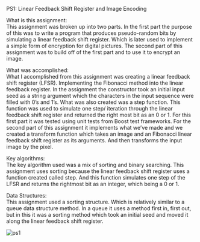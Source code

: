 PS1: Linear Feedback Shift Register and Image Encoding

What is this assignment:  
This assignment was broken up into two parts. In the first part the purpose of this was to write a
program that produces pseudo-random bits by simulating a linear feedback shift register. Which
is later used to implement a simple form of encryption for digital pictures. The second part of
this assignment was to build off of the first part and to use it to encrypt an image.

What was accomplished:  
What I accomplished from this assignment was creating a linear feedback shift register (LFSR).
Implementing the Fibonacci method into the linear feedback register. In the assignment the
constructor took an initial input seed as a string argument which the characters in the input
sequence were filled with 0’s and 1’s. What was also created was a step function. This function
was used to simulate one step/ iteration through the linear feedback shift register and returned the
right most bit as an 0 or 1. For this first part it was tested using unit tests from Boost test
frameworks. For the second part of this assignment it implements what we’ve made and we
created a transform function which takes an image and an Fibonacci linear feedback shift register
as its arguments. And then transforms the input image by the pixel.

Key algorithms:  
The key algorithm used was a mix of sorting and binary searching. This assignment uses sorting
because the linear feedback shift register uses a function created called step. And this function
simulates one step of the LFSR and returns the rightmost bit as an integer, which being a 0 or 1.

Data Structures:  
This assignment used a sorting structure. Which is relatively similar to a queue data structure
method. In a queue it uses a method first in, first out, but in this it was a sorting method which
took an initial seed and moved it along the linear feedback shift register.


![ps1](https://github.com/JustinCheok/PS1-Linear-Feedback-Shift-Register-and-Image-Encoding/assets/80936005/82d5539c-b5ec-4648-8535-cbb1b4ef3a64)

